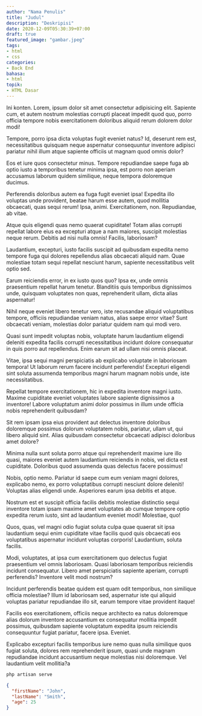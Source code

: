 ```yaml
---
author: "Nama Penulis"
title: "Judul"
description: "Deskripisi"
date: 2020-12-09T05:30:39+07:00
draft: true
featured_image: "gambar.jpeg"
tags: 
- html
- css
categories:
- Back End
bahasa:
- html
topik:
- HTML Dasar
---
```



Ini konten.
Lorem, ipsum dolor sit amet consectetur adipisicing elit. Sapiente cum, et autem nostrum molestias corrupti placeat impedit quod quo, porro officia tempore nobis exercitationem doloribus aliquid rerum dolorem dolor modi!

Tempore, porro ipsa dicta voluptas fugit eveniet natus? Id, deserunt rem est, necessitatibus quisquam neque aspernatur consequuntur inventore adipisci pariatur nihil illum atque sapiente officiis ut magnam quod omnis dolor?

Eos et iure quos consectetur minus. Tempore repudiandae saepe fuga ab optio iusto a temporibus tenetur minima ipsa, est porro non aperiam accusamus laborum quidem similique, neque tempora doloremque ducimus.

Perferendis doloribus autem ea fuga fugit eveniet ipsa! Expedita illo voluptas unde provident, beatae harum esse autem, quod mollitia obcaecati, quas sequi rerum! Ipsa, animi. Exercitationem, non. Repudiandae, ab vitae.

Atque quis eligendi quas nemo quaerat cupiditate! Totam alias corrupti repellat labore eius ea excepturi atque a nam maiores, suscipit molestias neque rerum. Debitis ad nisi nulla omnis! Facilis, laboriosam?

Laudantium, excepturi, iusto facilis suscipit ad quibusdam expedita nemo tempore fuga qui dolores repellendus alias obcaecati aliquid nam. Quae molestiae totam sequi repellat nesciunt harum, sapiente necessitatibus velit optio sed.

Earum reiciendis error, in ex iusto quos quo? Ipsa ex, unde omnis praesentium repellat harum tenetur. Blanditiis quis temporibus dignissimos unde, quisquam voluptates non quas, reprehenderit ullam, dicta alias aspernatur!

Nihil neque eveniet libero tenetur vero, iste recusandae aliquid voluptatibus tempore, officiis repudiandae veniam natus, alias saepe error vitae? Sunt obcaecati veniam, molestias dolor pariatur quidem nam qui modi vero.

Quasi sunt impedit voluptas nobis, voluptate harum laudantium eligendi deleniti expedita facilis corrupti necessitatibus incidunt dolore consequatur in quis porro aut repellendus. Enim earum sit ad ullam nisi omnis placeat.

Vitae, ipsa sequi magni perspiciatis ab explicabo voluptate in laboriosam tempora! Ut laborum rerum facere incidunt perferendis! Excepturi eligendi sint soluta assumenda temporibus magni harum magnam nobis unde, iste necessitatibus.

Repellat tempore exercitationem, hic in expedita inventore magni iusto. Maxime cupiditate eveniet voluptates labore sapiente dignissimos a inventore! Labore voluptatum animi dolor possimus in illum unde officia nobis reprehenderit quibusdam?

Sit rem ipsam ipsa eius provident aut delectus inventore doloribus doloremque possimus dolorum voluptatem nobis, pariatur, ullam ut, qui libero aliquid sint. Alias quibusdam consectetur obcaecati adipisci doloribus amet dolore?

Minima nulla sunt soluta porro atque qui reprehenderit maxime iure illo quasi, maiores eveniet autem laudantium reiciendis in nobis, vel dicta est cupiditate. Doloribus quod assumenda quas delectus facere possimus!

Nobis, optio nemo. Pariatur id saepe cum eum veniam magni dolores, explicabo nemo, ex porro voluptatibus corrupti nesciunt dolore deleniti! Voluptas alias eligendi unde. Asperiores earum ipsa debitis et atque.

Nostrum est et suscipit officia facilis debitis molestiae distinctio sequi inventore totam ipsam maxime amet voluptates ab cumque tempore optio expedita rerum iusto, sint ad laudantium eveniet modi! Molestiae, quo!

Quos, quas, vel magni odio fugiat soluta culpa quae quaerat sit ipsa laudantium sequi enim cupiditate vitae facilis quod quis obcaecati eos voluptatibus aspernatur incidunt voluptas corporis! Laudantium, soluta facilis.

Modi, voluptates, at ipsa cum exercitationem quo delectus fugiat praesentium vel omnis laboriosam. Quasi laboriosam temporibus reiciendis incidunt consequatur. Libero amet perspiciatis sapiente aperiam, corrupti perferendis? Inventore velit modi nostrum?

Incidunt perferendis beatae quidem est quam odit temporibus, non similique officia molestiae? Illum id laboriosam sed, aspernatur iste qui aliquid voluptas pariatur repudiandae illo sit, earum tempore vitae provident itaque!

Facilis eos exercitationem, officiis neque architecto ea natus doloremque alias dolorum inventore accusantium ex consequatur mollitia impedit possimus, quibusdam sapiente voluptatum expedita ipsum reiciendis consequuntur fugiat pariatur, facere ipsa. Eveniet.

Explicabo excepturi facilis temporibus iure nemo quas nulla similique quos fugiat soluta, dolores rem reprehenderit ipsum, quasi unde magnam repudiandae incidunt accusantium neque molestias nisi doloremque. Vel laudantium velit mollitia?a


```html
php artisan serve
```

```json
{
  "firstName": "John",
  "lastName": "Smith",
  "age": 25
}
```
